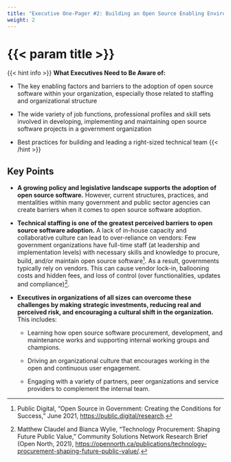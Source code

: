 ```yaml
---
title: "Executive One-Pager #2: Building an Open Source Enabling Environment"
weight: 2
---
```


# {{< param title >}}

{{< hint info >}}
**What Executives Need to Be Aware of:**

- The key enabling factors and barriers to the adoption of open source software within your organization, especially those related to staffing and organizational structure

- The wide variety of job functions, professional profiles and skill sets involved in developing, implementing and maintaining open source software projects in a government organization

- Best practices for building and leading a right-sized technical team
{{< /hint >}}

## Key Points

- **A growing policy and legislative landscape supports the adoption of open source software.** However, current structures, practices, and mentalities within many government and public sector agencies can create barriers when it comes to open source software adoption.

- **Technical staffing is one of the greatest perceived barriers to open source software adoption.** A lack of in-house capacity and collaborative culture can lead to over-reliance on vendors: Few government organizations have full-time staff (at leadership and implementation levels) with necessary skills and knowledge to procure, build, and/or maintain open source software[^89]. As a result, governments typically rely on vendors. This can cause vendor lock-in, ballooning costs and hidden fees, and loss of control (over functionalities, updates and compliance)[^90].

- **Executives in organizations of all sizes can overcome these challenges by making strategic investments, reducing real and perceived risk, and encouraging a cultural shift in the organization.** This includes:

  - Learning how open source software procurement, development, and maintenance works and supporting internal working groups and champions.

  - Driving an organizational culture that encourages working in the open and continuous user engagement.

  - Engaging with a variety of partners, peer organizations and service providers to complement the internal team.

[^89]: Public Digital, “Open Source in Government: Creating the Conditions for Success,” June 2021, https://public.digital/research.

[^90]: Matthew Claudel and Bianca Wylie, “Technology Procurement: Shaping Future Public Value,” Community Solutions Network Research Brief (Open North, 2021), https://opennorth.ca/publications/technology-procurement-shaping-future-public-value/.
